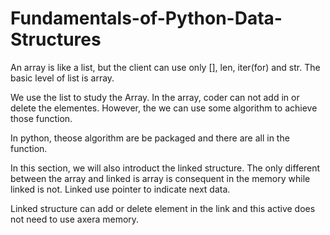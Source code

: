 # Fundamentals-of-Python-Data-Structures
An array is like a list, but the client can use only [], len, iter(for) and str. The basic level of list is array. 

We use the list to study the Array. In the array, coder can not add in or delete the elementes. However, the we can use some algorithm to achieve those function. 

In python, theose algorithm are be packaged and there are all in the function. 

In this section, we will also introduct the linked structure. The only different between the array and linked is array is consequent in the memory while linked is not. Linked use pointer to indicate next data. 

Linked structure can add or delete element in the link and this active does not need to use axera memory. 

